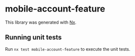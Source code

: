 # mobile-account-feature

This library was generated with [Nx](https://nx.dev).

## Running unit tests

Run `nx test mobile-account-feature` to execute the unit tests.
